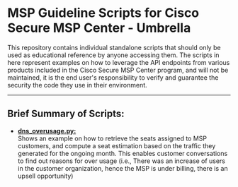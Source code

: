#  MSP Guideline Scripts for Cisco Secure MSP Center - Umbrella

This repository contains individual standalone scripts that should only be used as educational reference by anyone accessing them. The scripts in here represent examples on how to leverage the API endpoints from various products included in the Cisco Secure MSP Center program, and will not be maintained, it is the end user's responsibility to verify and guarantee the security the code they use in their environment.

--------------

## Brief Summary of Scripts:

- [**dns_overusage.py:**](https://github.com/aarrateg/msp-scripts/blob/main/umbrella/dns_overusage.py)<br>
Shows an example on how to retrieve the seats assigned to MSP customers, and compute a seat estimation based on the traffic they generated for the ongoing month. This enables customer conversations to find out reasons for over usage (i.e., There was an increase of users in the customer organization, hence the MSP is under billing, there is an upsell opportunity)
  
